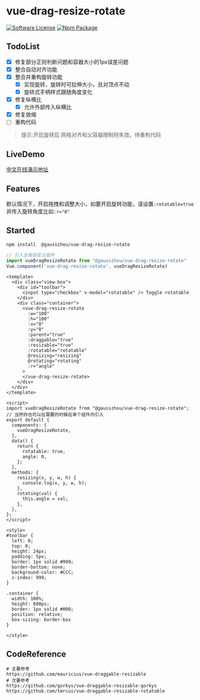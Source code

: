 # vue-drag-resize-rotate
 
[![Software License](https://img.shields.io/badge/license-MIT-brightgreen.svg?style=flat-square)](LICENSE) [![Npm Package](https://img.shields.io/npm/v/@gausszhou/vue-drag-resize-rotate.svg)](https://www.npmjs.com/package/@gausszhou/vue-drag-resize-rotate)

## TodoList
 
- [x] 修复部分正则判断问题和容器大小的1px误差问题
- [x] 整合自动对齐功能
- [x] 整合并重构旋转功能
  - [x] 实现旋转，旋转时可拉伸大小，且对顶点不动
  - [x] 旋转式手柄样式跟随角度变化
- [x] 修复纵横比
  - [x] 允许外部传入纵横比
- [x] 修复放缩 
- [ ] 重构代码

> 提示:开启旋转后 网格对齐和父容器限制将失效，待重构代码

## LiveDemo

[中文在线演示地址](https://gausszhou.github.io/vue-drag-resize-rotate)

## Features

 默认情况下，开启拖拽和调整大小，如要开启旋转功能，请设置`:rotatable=true`并传入旋转角度比如`:r="0"`

## Started

```shell
npm install  @gausszhou/vue-drag-resize-rotate
```

```js
// 引入全局自定义组件
import vueDragResizeRotate from "@gausszhou/vue-drag-resize-rotate"
Vue.component('vue-drag-resize-rotate', vueDragResizeRotate) 
```

```vue
<template>
  <div class="view-box">
    <div id="toolbar">
      <input type="checkbox" v-model="rotatable" /> Toggle rotatable
    </div>
    <div class="container">
      <vue-drag-resize-rotate
        :w="100"
        :h="100"
        :x="0"
        :y="0"
        :parent="true"
        :draggable="true"
        :resizable="true"
        :rotatable="rotatable"
        @resizing="resizing"
        @rotating="rotating"
        :r="angle"
      >
      </vue-drag-resize-rotate>
    </div>
  </div>
</template>

<script>
import vueDragResizeRotate from "@gausszhou/vue-drag-resize-rotate";
// 当然你也可以在需要的时候在单个组件内引入
export default {
  components: {
    vueDragResizeRotate,
  },
  data() {
    return {
      rotatable: true,
      angle: 0,
    };
  },
  methods: {
    resizing(x, y, w, h) {
      console.log(x, y, w, h);
    },
    rotating(val) {
      this.angle = val;
    },
  },
};
</script>

<style>
#toolbar {
  left: 0;
  top: 0;
  height: 24px;
  padding: 5px;
  border: 1px solid #999;
  border-bottom: none;
  background-color: #CCC;
  z-index: 999;
}

.container {
  width: 100%;
  height: 600px;
  border: 1px solid #000;
  position: relative;
  box-sizing: border-box
}

</style>
```

## CodeReference

```shell
# 主要参考
https://github.com/mauricius/vue-draggable-resizable
# 次要参考
https://github.com/gorkys/vue-draggable-resizable-gorkys
https://github.com/tmrcui/vue-draggable-resizable-rotatable   
```